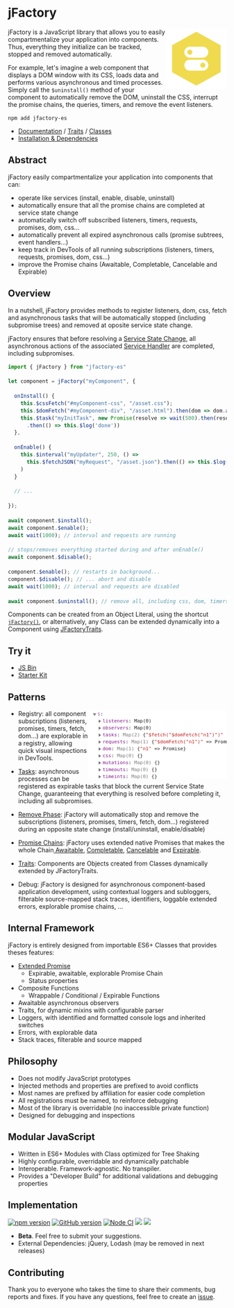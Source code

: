 # jFactory
<img align="right" width="140" src="docs/img/jFactory.png">jFactory is a JavaScript library that allows you to easily compartmentalize your application into components. Thus, everything they initialize can be  tracked, stopped and removed automatically.

For example, let's imagine a web component that displays a DOM window with its CSS, loads data and performs various asynchronous and timed processes. Simply call the `$uninstall()` method of your component to automatically remove the DOM, uninstall the CSS, interrupt the promise chains, the queries, timers, and remove the event listeners. 

```
npm add jfactory-es
```

* [Documentation](https://github.com/jfactory-es/jfactory/blob/master/docs/ref-index.md) / [Traits](https://github.com/jfactory-es/jfactory/blob/master/docs/ref-index.md#traits-component-features) / [Classes](https://github.com/jfactory-es/jfactory/blob/master/docs/ref-index.md#classes-internal-library)
* [Installation & Dependencies](https://github.com/jfactory-es/jfactory/blob/master/docs/ref-import.md)

## Abstract

jFactory easily compartmentalize your application into components that can:

- operate like services (install, enable, disable, uninstall) 
- automatically ensure that all the promise chains are completed at service state change
- automatically switch off subscribed listeners, timers, requests, promises, <!--callbacks, -->dom, css... 
- automatically prevent all expired asynchronous calls (<!--callbacks, -->promise subtrees, event handlers...) 
- keep track in DevTools of all running subscriptions (listeners, timers, requests, promises, dom, css...)
- improve the Promise chains (Awaitable, Completable, Cancelable and Expirable) 

## Overview

In a nutshell, jFactory provides methods to register listeners, dom, css, fetch and asynchronous tasks that will be automatically stopped (including subpromise trees) and removed at oposite service state change. 

 jFactory ensures that before resolving a [Service State Change](https://github.com/jfactory-es/jfactory/blob/master/docs/TraitService-Phases.md), all asynchronous actions of the associated [Service Handler](https://github.com/jfactory-es/jfactory/blob/master/docs/TraitService-States.md#service-state-handlers) are completed, including subpromises. 
```javascript
import { jFactory } from "jfactory-es"

let component = jFactory("myComponent", {

  onInstall() {
    this.$cssFetch("#myComponent-css", "/asset.css");
    this.$domFetch("#myComponent-div", "/asset.html").then(dom => dom.appendTo("body"));
    this.$task("myInitTask", new Promise(resolve => wait(500).then(resolve)))
      .then(() => this.$log('done'))
  },

  onEnable() {
    this.$interval("myUpdater", 250, () =>
      this.$fetchJSON("myRequest", "/asset.json").then(() => this.$log("updated"))
    )
  }
  
  // ... 

});

await component.$install(); 
await component.$enable();
await wait(1000); // interval and requests are running 

// stops/removes everything started during and after onEnable()
await component.$disable(); 

component.$enable(); // restarts in background...  
component.$disable(); // ... abort and disable 
await wait(1000); // interval and requests are disabled

await component.$uninstall(); // remove all, including css, dom, timers, requests... 
```

Components can be created from an Object Literal, using the shortcut [`jFactory()`](https://github.com/jfactory-es/jfactory/blob/master/docs/ref-components.md#create-a-component-literal), or
alternatively, any Class can be extended dynamically into a Component using [JFactoryTraits](https://github.com/jfactory-es/jfactory/blob/master/docs/ref-components.md#create-a-component-base-class).  

## Try it 

* [JS Bin](https://jsbin.com/winazez/edit?js,output)
* [Starter Kit](https://github.com/jfactory-es/jfactory-starterkit)

## Patterns

- Registry:<img align="right" src="https://github.com/jfactory-es/jfactory/blob/master/docs/img/pic1.png"> all component subscriptions (listeners, promises, timers, fetch, dom...) are explorable in a registry, allowing quick visual inspections in DevTools.

- [Tasks](https://github.com/jfactory-es/jfactory/blob/master/docs/TraitTask.md): asynchronous processes can be registered as expirable tasks that block the current Service State Change, guaranteeing that everything is resolved before completing it, including all subpromises. 

- [Remove Phase](https://github.com/jfactory-es/jfactory/blob/master/docs/TraitService-Phases.md#remove-phase): jFactory will automatically stop and remove the subscriptions (listeners, promises, timers, fetch, dom...) registered during an opposite state change (install/uninstall, enable/disable)

- [Promise Chains](https://github.com/jfactory-es/jfactory/blob/master/docs/JFactoryPromise.md): jFactory uses extended native Promises that makes the whole Chain[ Awaitable](https://github.com/jfactory-es/jfactory/blob/master/docs/JFactoryPromise.md#chain-awaitable), [Completable](https://github.com/jfactory-es/jfactory/blob/master/docs/JFactoryPromise.md#chain-completion--cancellation), [Cancelable](https://github.com/jfactory-es/jfactory/blob/master/docs/JFactoryPromise.md#chain-completion--cancellation) and [Expirable](https://github.com/jfactory-es/jfactory/blob/master/docs/JFactoryPromise.md#chain-expiration).

- [Traits](https://github.com/jfactory-es/jfactory/blob/master/docs/ref-components.md#create-a-component-base-class): Components are Objects created from Classes dynamically extended by JFactoryTraits. 

- Debug: jFactory is designed for asynchronous component-based application development, using contextual loggers and subloggers,
 filterable source-mapped stack traces, identifiers, loggable extended errors, explorable promise chains, ...

     
## Internal Framework   

jFactory is entirely designed from importable ES6+ Classes that provides theses features: 

- [Extended Promise](https://github.com/jfactory-es/jfactory/blob/master/docs/JFactoryPromise.md)
    - Expirable, awaitable, explorable Promise Chain
    - Status properties 
- Composite Functions
    - Wrappable / Conditional / Expirable Functions
- Awaitable asynchronous observers
- Traits, for dynamic mixins with configurable parser
- Loggers, with identified and formatted console logs and inherited switches 
- Errors, with explorable data
- Stack traces, filterable and source mapped   

## Philosophy

- Does not modify JavaScript prototypes
- Injected methods and properties are prefixed to avoid conflicts 
- Most names are prefixed by affiliation for easier code completion
- All registrations must be named, to reinforce debugging 
- Most of the library is overridable (no inaccessible private function)
- Designed for debugging and inspections

## Modular JavaScript
  
- Written in ES6+ Modules with Class optimized for Tree Shaking
- Highly configurable, overridable and dynamically patchable
- Interoperable. Framework-agnostic. No transpiler.  
- Provides a "Developer Build" for additional validations and debugging properties   

## Implementation
[![npm version](https://img.shields.io/npm/v/jfactory-es.svg)](https://www.npmjs.com/package/jfactory-es)
[![GitHub version](https://img.shields.io/github/package-json/v/jfactory-es/jfactory.svg?label=git)](https://github.com/jfactory-es/jfactory)
[![Node CI](https://github.com/jfactory-es/jfactory/workflows/Node%20CI/badge.svg)](#implementation)
[![](https://img.shields.io/snyk/vulnerabilities/npm/jfactory-es.svg)](#implementation)
[![](https://img.shields.io/github/issues/jfactory-es/jfactory.svg?style=flat)](#implementation)


- **Beta**. <!-- The specifications are still subject to changes.--> Feel free to submit your suggestions.
- External Dependencies: jQuery, Lodash (may be removed in next releases)

## Contributing

Thank you to everyone who takes the time to share their comments, bug reports and fixes. If you have any questions, feel free to create an [issue](https://github.com/jfactory-es/jfactory/issues). 
